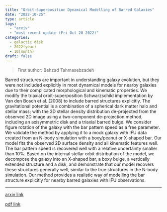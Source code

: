 ```yaml
---
title: "Orbit-Superposition Dynamical Modelling of Barred Galaxies"
date: "2022-10-25"
type: article
tags:
  - "arxiv"
  - "most recent update (Fri Oct 28 2022)"
categories:
  - galactic disk
  - 2022(year)
  - 10(month)
draft: false
---
```


> First author: Behzad Tahmasebzadeh

 Barred structures are important in understanding galaxy evolution, but they
were not included explicitly in most dynamical models for nearby galaxies due
to their complicated morphological and kinematic properties. We modify the
triaxial orbit-superposition Schwarzschild implementation by Van den Bosch et
al. (2008) to include barred structures explicitly. The gravitational potential
is a combination of a spherical dark matter halo and stellar mass; with the 3D
stellar density distribution de-projected from the observed 2D image using a
two-component de-projection method, including an axisymmetric disk and a
triaxial barred bulge. We consider figure rotation of the galaxy with the bar
pattern speed as a free parameter. We validate the method by applying it to a
mock galaxy with IFU data created from an N-body simulation with a boxy/peanut
or X-shaped bar. Our model fits the observed 2D surface density and all
kinematic features well. The bar pattern speed is recovered well with a
relative uncertainty smaller than 10%. Based on the internal stellar orbit
distribution of the model, we decompose the galaxy into an X-shaped bar, a boxy
bulge, a vertically extended structure and a disk, and demonstrate that our
model recovers these structures generally well, similar to the true structures
in the N-body simulation. Our method provides a realistic way of modelling the
bar structure explicitly for nearby barred galaxies with IFU observations.

---
[arxiv link](http://arxiv.org/abs/2210.14218v1)

[pdf link](http://arxiv.org/pdf/2210.14218v1)
